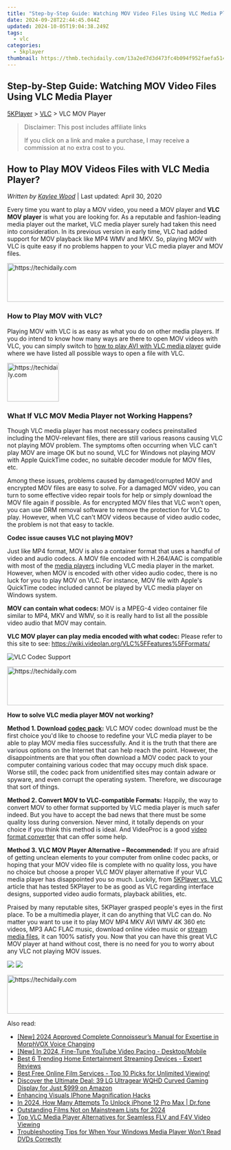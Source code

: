 ```yaml
---
title: "Step-by-Step Guide: Watching MOV Video Files Using VLC Media Player"
date: 2024-09-28T22:44:45.044Z
updated: 2024-10-05T19:04:38.249Z
tags:
  - vlc
categories:
  - 5kplayer
thumbnail: https://thmb.techidaily.com/13a2ed7d3d473fc4b094f952faefa5141a38181bbb0354fc87e696c7a5f69650.png
---
```


## Step-by-Step Guide: Watching MOV Video Files Using VLC Media Player

[5KPlayer](https://tools.techidaily.com/5kplayer/products/) \> [VLC](https://tools.techidaily.com/5kplayer/products/) \> VLC MOV Player

>  Disclaimer: This post includes affiliate links
>
>  If you click on a link and make a purchase, I may receive a commission at no extra cost to you.
>

## How to Play MOV Videos Files with VLC Media Player?

 _Written by [Kaylee Wood](https://www.quora.com/profile/Amanda-Hu-21)_ | Last updated: April 30, 2020 

Every time you want to play a MOV video, you need a MOV player and **VLC MOV player** is what you are looking for. As a reputable and fashion-leading media player out the market, VLC media player surely had taken this need into consideration. In its previous version in early time, VLC had added support for MOV playback like MP4 WMV and MKV. So, playing MOV with VLC is quite easy if no problems happen to your VLC media player and MOV files.

<!-- affiliate ads begin -->
<a href="https://laganoo.pxf.io/c/5597632/1528703/16446" target="_top" id="1528703">
  <img src="//a.impactradius-go.com/display-ad/16446-1528703" border="0" alt="https://techidaily.com" width="728" height="90"/>
</a>
<img height="0" width="0" src="https://laganoo.pxf.io/i/5597632/1528703/16446" style="position:absolute;visibility:hidden;" border="0" />
<!-- affiliate ads end -->

### How to Play MOV with VLC?

Playing MOV with VLC is as easy as what you do on other media players. If you do intend to know how many ways are there to open MOV videos with VLC, you can simply switch to [how to play AVI with VLC media player](https://tools.techidaily.com/5kplayer/products/) guide where we have listed all possible ways to open a file with VLC.

<!-- affiliate ads begin -->
<a href="https://aligracehair.sjv.io/c/5597632/2135364/19272" target="_top" id="2135364">
  <img src="//a.impactradius-go.com/display-ad/19272-2135364" border="0" alt="https://techidaily.com" width="120" height="90"/>
</a>
<img height="0" width="0" src="https://aligracehair.sjv.io/i/5597632/2135364/19272" style="position:absolute;visibility:hidden;" border="0" />
<!-- affiliate ads end -->

### What If VLC MOV Media Player not Working Happens?

Though VLC media player has most necessary codecs preinstalled including the MOV-relevant files, there are still various reasons causing VLC not playing MOV problem. The symptoms often occurring when VLC can't play MOV are image OK but no sound, VLC for Windows not playing MOV with Apple QuickTime codec, no suitable decoder module for MOV files, etc.

Among these issues, problems caused by damaged/corrupted MOV and encrypted MOV files are easy to solve. For a damaged MOV video, you can turn to some effective video repair tools for help or simply download the MOV file again if possible. As for encrypted MOV files that VLC won't open, you can use DRM removal software to remove the protection for VLC to play. However, when VLC can't MOV videos because of video audio codec, the problem is not that easy to tackle.

**Codec issue causes VLC not playing MOV?**

Just like MP4 format, MOV is also a container format that uses a handful of video and audio codecs. A MOV file encoded with H.264/AAC is compatible with most of the [media players](https://tools.techidaily.com/5kplayer/video-music-player/) including VLC media player in the market. However, when MOV is encoded with other video audio codec, there is no luck for you to play MOV on VLC. For instance, MOV file with Apple's QuickTime codec included cannot be played by VLC media player on Windows system.

**MOV can contain what codecs:** MOV is a MPEG-4 video container file similar to MP4, MKV and WMV, so it is really hard to list all the possible video audio that MOV may contain.

**VLC MOV player can play media encoded with what codec:** Please refer to this site to see: <https://wiki.videolan.org/VLC%5FFeatures%5FFormats/>

![VLC Codec Support](https://www.5kplayer.com/vlc/../video-music-player/img/5kp-vlc-codec-support-zjy.jpg) 

<!-- affiliate ads begin -->
<a href="https://bluettius.sjv.io/c/5597632/2139115/17108" target="_top" id="2139115">
  <img src="//a.impactradius-go.com/display-ad/17108-2139115" border="0" alt="https://techidaily.com" width="728" height="90"/>
</a>
<img height="0" width="0" src="https://bluettius.sjv.io/i/5597632/2139115/17108" style="position:absolute;visibility:hidden;" border="0" />
<!-- affiliate ads end -->

**How to solve VLC media player MOV not working?**

**Method 1\. Download [codec pack](https://tools.techidaily.com/5kplayer/video-music-player/):** VLC MOV codec download must be the first choice you'd like to choose to redefine your VLC media player to be able to play MOV media files successfully. And it is the truth that there are various options on the Internet that can help reach the point. However, the disappointments are that you often download a MOV codec pack to your computer containing various codec that may occupy much disk space. Worse still, the codec pack from unidentified sites may contain adware or spyware, and even corrupt the operating system. Therefore, we discourage that sort of things.

**Method 2\. Convert MOV to VLC-compatible Formats:** Happily, the way to convert MOV to other format supported by VLC media player is much safer indeed. But you have to accept the bad news that there must be some quality loss during conversion. Never mind, it totally depends on your choice if you think this method is ideal. And VideoProc is a good [video format converter](https://tools.techidaily.com/5kplayer/youtube-download/) that can offer some help.

**Method 3\. VLC MOV Player Alternative – Recommended:** If you are afraid of getting unclean elements to your computer from online codec packs, or hoping that your MOV video file is complete with no quality loss, you have no choice but choose a proper VLC MOV player alternative if your VLC media player has disappointed you so much. Luckily, from [5KPlayer vs. VLC](https://tools.techidaily.com/5kplayer/video-music-player/) article that has tested 5KPlayer to be as good as VLC regarding interface designs, supported video audio formats, playback abilities, etc.

Praised by many reputable sites, 5KPlayer grasped people's eyes in the first place. To be a multimedia player, it can do anything that VLC can do. No matter you want to use it to play MOV MP4 MKV AVI WMV 4K 360 etc videos, MP3 AAC FLAC music, download online video music or [stream media files](https://tools.techidaily.com/5kplayer/dlna/), it can 100% satisfy you. Now that you can have this great VLC MOV player at hand without cost, there is no need for you to worry about any VLC not playing MOV issues.

[![](https://www.5kplayer.com/vlc/../button/freedownwhitewin.png)](https://tools.techidaily.com/5kplayer/products/) [![](https://www.5kplayer.com/vlc/../button/freedownbackmac.png)](https://tools.techidaily.com/5kplayer/products/)

<!-- affiliate ads begin -->
<a href="https://appsumo.8odi.net/c/5597632/2082520/7443" target="_top" id="2082520">
  <img src="//a.impactradius-go.com/display-ad/7443-2082520" border="0" alt="https://techidaily.com" width="728" height="90"/>
</a>
<img height="0" width="0" src="https://appsumo.8odi.net/i/5597632/2082520/7443" style="position:absolute;visibility:hidden;" border="0" />
<!-- affiliate ads end -->

<ins class="adsbygoogle"
     style="display:block"
     data-ad-format="autorelaxed"
     data-ad-client="ca-pub-7571918770474297"
     data-ad-slot="1223367746"></ins>

<ins class="adsbygoogle"
     style="display:block"
     data-ad-client="ca-pub-7571918770474297"
     data-ad-slot="8358498916"
     data-ad-format="auto"
     data-full-width-responsive="true"></ins>

<span class="atpl-alsoreadstyle">Also read:</span>
<div><ul>
<li><a href="https://fox-access.techidaily.com/new-2024-approved-complete-connoisseurs-manual-for-expertise-in-morphvox-voice-changing/"><u>[New] 2024 Approved Complete Connoisseur’s Manual for Expertise in MorphVOX Voice Changing</u></a></li>
<li><a href="https://youtube-blog.techidaily.com/n-2024-fine-tune-youtube-video-pacing-desktopmobile/"><u>[New] In 2024, Fine-Tune YouTube Video Pacing - Desktop/Mobile</u></a></li>
<li><a href="https://media-tips.techidaily.com/best-6-trending-home-entertainment-streaming-devices-expert-reviews/"><u>Best 6 Trending Home Entertainment Streaming Devices - Expert Reviews</u></a></li>
<li><a href="https://media-tips.techidaily.com/best-free-online-film-services-top-10-picks-for-unlimited-viewing/"><u>Best Free Online Film Services - Top 10 Picks for Unlimited Viewing!</u></a></li>
<li><a href="https://hardware-updates.techidaily.com/discover-the-ultimate-deal-39-lg-ultragear-wqhd-curved-gaming-display-for-just-999-on-amazon/"><u>Discover the Ultimate Deal: 39 LG Ultragear WQHD Curved Gaming Display for Just $999 on Amazon</u></a></li>
<li><a href="https://fox-http.techidaily.com/enhancing-visuals-iphone-magnification-hacks/"><u>Enhancing Visuals IPhone Magnification Hacks</u></a></li>
<li><a href="https://iphone-unlock.techidaily.com/in-2024-how-many-attempts-to-unlock-iphone-12-pro-max-drfone-by-drfone-ios/"><u>In 2024, How Many Attempts To Unlock iPhone 12 Pro Max | Dr.fone</u></a></li>
<li><a href="https://facebook-video-footage.techidaily.com/outstanding-films-not-on-mainstream-lists-for-2024/"><u>Outstanding Films Not on Mainstream Lists for 2024</u></a></li>
<li><a href="https://media-tips.techidaily.com/top-vlc-media-player-alternatives-for-seamless-flv-and-f4v-video-viewing/"><u>Top VLC Media Player Alternatives for Seamless FLV and F4V Video Viewing</u></a></li>
<li><a href="https://media-tips.techidaily.com/troubleshooting-tips-for-when-your-windows-media-player-wont-read-dvds-correctly/"><u>Troubleshooting Tips for When Your Windows Media Player Won't Read DVDs Correctly</u></a></li>
</ul></div>

